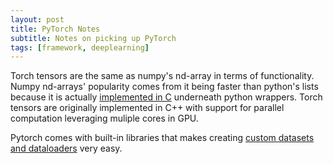 ```yaml
---
layout: post
title: PyTorch Notes
subtitle: Notes on picking up PyTorch
tags: [framework, deeplearning]
---
```


Torch tensors are the same as numpy's nd-array in terms of functionality. Numpy nd-arrays' popularity comes from it being faster than 
python's lists because it is actually [implemented in C](https://github.com/numpy/numpy/tree/master/numpy/core/src) underneath python wrappers. 
Torch tensors are originally implemented in C++ with support for parallel computation leveraging muliple cores in GPU.

Pytorch comes with built-in libraries that makes creating [custom datasets and dataloaders](https://github.com/utkuozbulak/pytorch-custom-dataset-examples) very easy.
